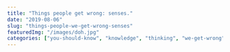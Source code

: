 ```yaml
---
title: "Things people get wrong: senses."
date: "2019-08-06"
slug: "things-people-we-get-wrong-senses"
featuredImg: "/images/doh.jpg"
categories: ["you-should-know", "knowledge", "thinking", "we-get-wrong"]
---
```



